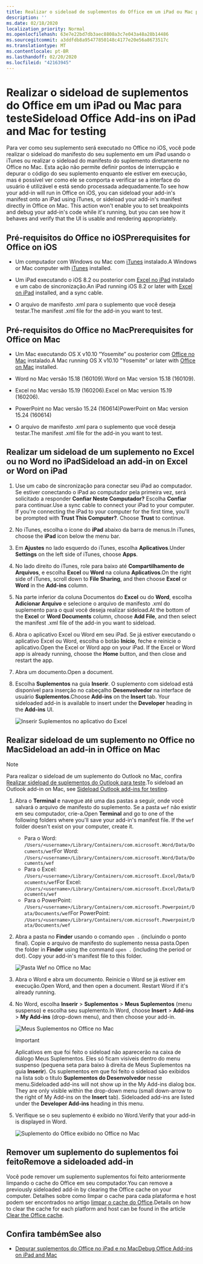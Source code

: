 ```yaml
---
title: Realizar o sideload de suplementos do Office em um iPad ou Mac para teste
description: ''
ms.date: 02/18/2020
localization_priority: Normal
ms.openlocfilehash: 63e7e22bd7db3aec8808a3c7e043a48a28b14486
ms.sourcegitcommit: a3ddfdb8a95477850148c4177e20e56a8673517c
ms.translationtype: MT
ms.contentlocale: pt-BR
ms.lasthandoff: 02/20/2020
ms.locfileid: "42163945"
---
```

# <a name="sideload-office-add-ins-on-ipad-and-mac-for-testing"></a><span data-ttu-id="7c85e-102">Realizar o sideload de suplementos do Office em um iPad ou Mac para teste</span><span class="sxs-lookup"><span data-stu-id="7c85e-102">Sideload Office Add-ins on iPad and Mac for testing</span></span>

<span data-ttu-id="7c85e-p101">Para ver como seu suplemento será executado no Office no iOS, você pode realizar o sideload do manifesto do seu suplemento em um iPad usando o iTunes ou realizar o sideload do manifesto do suplemento diretamente no Office no Mac. Esta ação não permite definir pontos de interrupção e depurar o código do seu suplemento enquanto ele estiver em execução, mas é possível ver como ele se comporta e verificar se a interface do usuário é utilizável e está sendo processada adequadamente.</span><span class="sxs-lookup"><span data-stu-id="7c85e-p101">To see how your add-in will run in Office on iOS, you can sideload your add-in's manifest onto an iPad using iTunes, or sideload your add-in's manifest directly in Office on Mac. This action won't enable you to set breakpoints and debug your add-in's code while it's running, but you can see how it behaves and verify that the UI is usable and rendering appropriately.</span></span>

## <a name="prerequisites-for-office-on-ios"></a><span data-ttu-id="7c85e-105">Pré-requisitos do Office no iOS</span><span class="sxs-lookup"><span data-stu-id="7c85e-105">Prerequisites for Office on iOS</span></span>

- <span data-ttu-id="7c85e-106">Um computador com Windows ou Mac com [iTunes](https://www.apple.com/itunes/download/) instalado.</span><span class="sxs-lookup"><span data-stu-id="7c85e-106">A Windows or Mac computer with [iTunes](https://www.apple.com/itunes/download/) installed.</span></span>

- <span data-ttu-id="7c85e-107">Um iPad executando o iOS 8.2 ou posterior com [Excel no iPad](https://itunes.apple.com/us/app/microsoft-excel/id586683407?mt=8) instalado e um cabo de sincronização.</span><span class="sxs-lookup"><span data-stu-id="7c85e-107">An iPad running iOS 8.2 or later with [Excel on iPad](https://itunes.apple.com/us/app/microsoft-excel/id586683407?mt=8) installed, and a sync cable.</span></span>

- <span data-ttu-id="7c85e-108">O arquivo de manifesto .xml para o suplemento que você deseja testar.</span><span class="sxs-lookup"><span data-stu-id="7c85e-108">The manifest .xml file for the add-in you want to test.</span></span>

## <a name="prerequisites-for-office-on-mac"></a><span data-ttu-id="7c85e-109">Pré-requisitos do Office no Mac</span><span class="sxs-lookup"><span data-stu-id="7c85e-109">Prerequisites for Office on Mac</span></span>

- <span data-ttu-id="7c85e-110">Um Mac executando OS X v10.10 “Yosemite” ou posterior com [Office no Mac](https://products.office.com/buy/compare-microsoft-office-products?tab=omac) instalado.</span><span class="sxs-lookup"><span data-stu-id="7c85e-110">A Mac running OS X v10.10 "Yosemite" or later with [Office on Mac](https://products.office.com/buy/compare-microsoft-office-products?tab=omac) installed.</span></span>

- <span data-ttu-id="7c85e-111">Word no Mac versão 15.18 (160109).</span><span class="sxs-lookup"><span data-stu-id="7c85e-111">Word on Mac version 15.18 (160109).</span></span>

- <span data-ttu-id="7c85e-112">Excel no Mac versão 15.19 (160206).</span><span class="sxs-lookup"><span data-stu-id="7c85e-112">Excel on Mac version 15.19 (160206).</span></span>

- <span data-ttu-id="7c85e-113">PowerPoint no Mac versão 15.24 (160614)</span><span class="sxs-lookup"><span data-stu-id="7c85e-113">PowerPoint on Mac version 15.24 (160614)</span></span>

- <span data-ttu-id="7c85e-114">O arquivo de manifesto .xml para o suplemento que você deseja testar.</span><span class="sxs-lookup"><span data-stu-id="7c85e-114">The manifest .xml file for the add-in you want to test.</span></span>

## <a name="sideload-an-add-in-on-excel-or-word-on-ipad"></a><span data-ttu-id="7c85e-115">Realizar um sideload de um suplemento no Excel ou no Word no iPad</span><span class="sxs-lookup"><span data-stu-id="7c85e-115">Sideload an add-in on Excel or Word on iPad</span></span>

1. <span data-ttu-id="7c85e-p102">Use um cabo de sincronização para conectar seu iPad ao computador. Se estiver conectando o iPad ao computador pela primeira vez, será solicitado a responder **Confiar Neste Computador?** Escolha **Confiar** para continuar.</span><span class="sxs-lookup"><span data-stu-id="7c85e-p102">Use a sync cable to connect your iPad to your computer. If you're connecting the iPad to your computer for the first time, you'll be prompted with  **Trust This Computer?**. Choose **Trust** to continue.</span></span>

2. <span data-ttu-id="7c85e-119">No iTunes, escolha o ícone do **iPad** abaixo da barra de menus.</span><span class="sxs-lookup"><span data-stu-id="7c85e-119">In iTunes, choose the  **iPad** icon below the menu bar.</span></span>

3. <span data-ttu-id="7c85e-120">Em **Ajustes** no lado esquerdo do iTunes, escolha **Aplicativos**.</span><span class="sxs-lookup"><span data-stu-id="7c85e-120">Under  **Settings** on the left side of iTunes, choose **Apps**.</span></span>

4. <span data-ttu-id="7c85e-121">No lado direito do iTunes, role para baixo até **Compartilhamento de Arquivos**, e escolha **Excel** ou **Word** na coluna **Aplicativos**.</span><span class="sxs-lookup"><span data-stu-id="7c85e-121">On the right side of iTunes, scroll down to  **File Sharing**, and then choose  **Excel** or **Word** in the **Add-ins** column.</span></span>

5. <span data-ttu-id="7c85e-122">Na parte inferior da coluna Documentos do **Excel** ou do **Word**, escolha **Adicionar Arquivo** e selecione o arquivo de manifesto .xml do suplemento para o qual você deseja realizar sideload.</span><span class="sxs-lookup"><span data-stu-id="7c85e-122">At the bottom of the  **Excel** or **Word Documents** column, choose **Add File**, and then select the manifest .xml file of the add-in you want to sideload.</span></span>

6. <span data-ttu-id="7c85e-p103">Abra o aplicativo Excel ou Word em seu iPad. Se já estiver executando o aplicativo Excel ou Word, escolha o botão **Início**, feche e reinicie o aplicativo.</span><span class="sxs-lookup"><span data-stu-id="7c85e-p103">Open the Excel or Word app on your iPad. If the Excel or Word app is already running, choose the  **Home** button, and then close and restart the app.</span></span>

7. <span data-ttu-id="7c85e-125">Abra um documento.</span><span class="sxs-lookup"><span data-stu-id="7c85e-125">Open a document.</span></span>

8. <span data-ttu-id="7c85e-126">Escolha **Suplementos** na guia **Inserir**. O suplemento com sideload está disponível para inserção no cabeçalho **Desenvolvedor** na interface de usuário **Suplementos**.</span><span class="sxs-lookup"><span data-stu-id="7c85e-126">Choose  **Add-ins** on the **Insert** tab. Your sideloaded add-in is available to insert under the **Developer** heading in the **Add-ins** UI.</span></span>

    ![Inserir Suplementos no aplicativo do Excel](../images/excel-insert-add-in.png)

## <a name="sideload-an-add-in-in-office-on-mac"></a><span data-ttu-id="7c85e-128">Realizar sideload de um suplemento no Office no Mac</span><span class="sxs-lookup"><span data-stu-id="7c85e-128">Sideload an add-in in Office on Mac</span></span>

> [!NOTE]
> <span data-ttu-id="7c85e-129">Para realizar o sideload de um suplemento do Outlook no Mac, confira [Realizar sideload de suplementos do Outlook para teste](../outlook/sideload-outlook-add-ins-for-testing.md).</span><span class="sxs-lookup"><span data-stu-id="7c85e-129">To sideload an Outlook add-in on Mac, see [Sideload Outlook add-ins for testing](../outlook/sideload-outlook-add-ins-for-testing.md).</span></span>

1. <span data-ttu-id="7c85e-p104">Abra o **Terminal** e navegue até uma das pastas a seguir, onde você salvará o arquivo de manifesto do suplemento. Se a pasta `wef` não existir em seu computador, crie-a.</span><span class="sxs-lookup"><span data-stu-id="7c85e-p104">Open  **Terminal** and go to one of the following folders where you'll save your add-in's manifest file. If the `wef` folder doesn't exist on your computer, create it.</span></span>

    - <span data-ttu-id="7c85e-132">Para o Word:  `/Users/<username>/Library/Containers/com.microsoft.Word/Data/Documents/wef`</span><span class="sxs-lookup"><span data-stu-id="7c85e-132">For Word:  `/Users/<username>/Library/Containers/com.microsoft.Word/Data/Documents/wef`</span></span>    
    - <span data-ttu-id="7c85e-133">Para o Excel:  `/Users/<username>/Library/Containers/com.microsoft.Excel/Data/Documents/wef`</span><span class="sxs-lookup"><span data-stu-id="7c85e-133">For Excel:  `/Users/<username>/Library/Containers/com.microsoft.Excel/Data/Documents/wef`</span></span>
    - <span data-ttu-id="7c85e-134">Para o PowerPoint: `/Users/<username>/Library/Containers/com.microsoft.Powerpoint/Data/Documents/wef`</span><span class="sxs-lookup"><span data-stu-id="7c85e-134">For PowerPoint: `/Users/<username>/Library/Containers/com.microsoft.Powerpoint/Data/Documents/wef`</span></span>

2. <span data-ttu-id="7c85e-p105">Abra a pasta no **Finder** usando o comando `open .` (incluindo o ponto final). Copie o arquivo de manifesto do suplemento nessa pasta.</span><span class="sxs-lookup"><span data-stu-id="7c85e-p105">Open the folder in  **Finder** using the command `open .` (including the period or dot). Copy your add-in's manifest file to this folder.</span></span>

    ![Pasta Wef no Office no Mac](../images/all-my-files.png)

3. <span data-ttu-id="7c85e-p106">Abra o Word e abra um documento. Reinicie o Word se já estiver em execução.</span><span class="sxs-lookup"><span data-stu-id="7c85e-p106">Open Word, and then open a document. Restart Word if it's already running.</span></span>

4. <span data-ttu-id="7c85e-140">No Word, escolha **Inserir** > **Suplementos** > **Meus Suplementos** (menu suspenso) e escolha seu suplemento.</span><span class="sxs-lookup"><span data-stu-id="7c85e-140">In Word, choose  **Insert** > **Add-ins** > **My Add-ins** (drop-down menu), and then choose your add-in.</span></span>

    ![Meus Suplementos no Office no Mac](../images/my-add-ins-wikipedia.png)

    > [!IMPORTANT]
    > <span data-ttu-id="7c85e-p107">Aplicativos em que foi feito o sideload não aparecerão na caixa de diálogo Meus Suplementos. Eles só ficam visíveis dentro do menu suspenso (pequena seta para baixo à direita de Meus Suplementos na guia **Inserir**). Os suplementos em que foi feito o sideload são exibidos na lista sob o título **Suplementos do Desenvolvedor** nesse menu.</span><span class="sxs-lookup"><span data-stu-id="7c85e-p107">Sideloaded add-ins will not show up in the My Add-ins dialog box. They are only visible within the drop-down menu (small down-arrow to the right of My Add-ins on the **Insert** tab). Sideloaded add-ins are listed under the **Developer Add-ins** heading in this menu.</span></span>

5. <span data-ttu-id="7c85e-145">Verifique se o seu suplemento é exibido no Word.</span><span class="sxs-lookup"><span data-stu-id="7c85e-145">Verify that your add-in is displayed in Word.</span></span>

    ![Suplemento do Office exibido no Office no Mac](../images/lorem-ipsum-wikipedia.png)

## <a name="remove-a-sideloaded-add-in"></a><span data-ttu-id="7c85e-147">Remover um suplemento do suplementos foi feito</span><span class="sxs-lookup"><span data-stu-id="7c85e-147">Remove a sideloaded add-in</span></span>

<span data-ttu-id="7c85e-148">Você pode remover um suplemento suplementos foi feito anteriormente limpando o cache do Office em seu computador.</span><span class="sxs-lookup"><span data-stu-id="7c85e-148">You can remove a previously sideloaded add-in by clearing the Office cache on your computer.</span></span> <span data-ttu-id="7c85e-149">Detalhes sobre como limpar o cache para cada plataforma e host podem ser encontrados no artigo [limpar o cache do Office](clear-cache.md).</span><span class="sxs-lookup"><span data-stu-id="7c85e-149">Details on how to clear the cache for each platform and host can be found in the article [Clear the Office cache](clear-cache.md).</span></span>

## <a name="see-also"></a><span data-ttu-id="7c85e-150">Confira também</span><span class="sxs-lookup"><span data-stu-id="7c85e-150">See also</span></span>

- [<span data-ttu-id="7c85e-151">Depurar suplementos do Office no iPad e no Mac</span><span class="sxs-lookup"><span data-stu-id="7c85e-151">Debug Office Add-ins on iPad and Mac</span></span>](debug-office-add-ins-on-ipad-and-mac.md)
